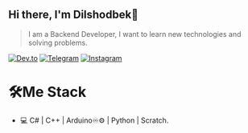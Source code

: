 ## Hi there, I'm Dilshodbek👋
> I am a Backend Developer, I want to learn new technologies and solving problems.

[![Dev.to](https://img.shields.io/badge/Dev.to-0A0A0A?style=for-the-badge&logo=dev.to&logoColor=white)](https://dev.to/dilshodbek200)
[![Telegram](https://img.shields.io/badge/Telegram-26A5E4?style=for-the-badge&logo=telegram&logoColor=white)](https://t.me/mukhammadovich2)
[![Instagram](https://img.shields.io/badge/Instagram-E4405F?style=for-the-badge&logo=instagram&logoColor=white)](https://www.instagram.com/dli_programmist)


# 🛠Me Stack

- 💻 C# | C++ | Arduino♾️⚙️ | Python | Scratch.
